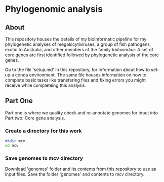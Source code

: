 # Phylogenomic analysis 

## About 
This repository houses the details of my bioinformatic pipeline for my phylogenetic analyses of megalocytiviruses, a group of fish pathogens exotic to Australia, and other members of the family *Iridoviridae*. A set of core genes are first identified followed by phylogenetic analysis of the core genes. 

Go to the file 'setup.md' in this repository, for information about how to set-up a conda environment. The same file houses information on how to complete basic tasks like transfering files and fixing errors you might receive while completeing this analysis.

## Part One
Part one is where we quality check and re-annotate genomes for inout into Part two: Core gene analysis. 

### Create a directory for this work
```bash
mkdir mcv
cd mcv
```

### Save genomes to mcv directory
Download 'genomes' folder and its contents from this repository to use as input files. Save the folder 'genomes' and contents to mcv directory.